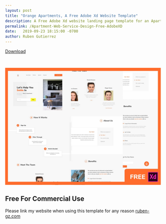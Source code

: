 ```yaml
---
layout: post
title: "Orange Apartments, A Free Adobe Xd Website Template"
description: A Free Adobe Xd website landing page template for an Apartment Finding Service that comes with mock ups of both the mobile and desktop version of the website.
permalink: /Apartment-Web-Service-Design-Free-AdobeXD
date:   2019-09-23 18:15:00 -0700
author: Ruben Gutierrez
---
```

<a class="download-button" href="https://gumroad.com/products/OVouL/edit">Download</a>

<br>

![image of google ads taking kidney cartoon](assets\img\blog-images\19-september\apartment-finding-web-app-service-design-free-adobe-xd-min.jpg "Apartment Finding Website Application Design")

## Free For Commercial Use
Please link my website when using this template for any reason [ruben-gz.com](https://www.ruben-gz.com)


